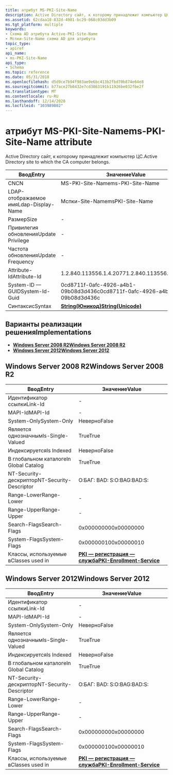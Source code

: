 ```yaml
---
title: атрибут MS-PKI-Site-Name
description: Active Directory сайт, к которому принадлежит компьютер ЦС.
ms.assetid: 62cdaa18-832d-4981-bc29-068c03dd3b09
ms.tgt_platform: multiple
keywords:
- Схема AD атрибута Active-PKI-Site-Name
- Мспки-Site-Name схема AD для атрибута
topic_type:
- apiref
api_name:
- ms-PKI-Site-Name
api_type:
- Schema
ms.topic: reference
ms.date: 05/31/2018
ms.openlocfilehash: d5d9ce7b94f983ae9e6bc413b2fbd70b874e64e8
ms.sourcegitcommit: b77ace27b0432e7cd3863191b11926be032fbe2f
ms.translationtype: MT
ms.contentlocale: ru-RU
ms.lasthandoff: 12/14/2020
ms.locfileid: "103989802"
---
```

# <a name="ms-pki-site-name-attribute"></a><span data-ttu-id="e005a-105">атрибут MS-PKI-Site-Name</span><span class="sxs-lookup"><span data-stu-id="e005a-105">ms-PKI-Site-Name attribute</span></span>

<span data-ttu-id="e005a-106">Active Directory сайт, к которому принадлежит компьютер ЦС.</span><span class="sxs-lookup"><span data-stu-id="e005a-106">Active Directory site to which the CA computer belongs.</span></span>



| <span data-ttu-id="e005a-107">Ввод</span><span class="sxs-lookup"><span data-stu-id="e005a-107">Entry</span></span> | <span data-ttu-id="e005a-108">Значение</span><span class="sxs-lookup"><span data-stu-id="e005a-108">Value</span></span> |
|-------------------|---------------------------------------------|
| <span data-ttu-id="e005a-109">CN</span><span class="sxs-lookup"><span data-stu-id="e005a-109">CN</span></span>                | <span data-ttu-id="e005a-110">MS-PKI-Site-Name</span><span class="sxs-lookup"><span data-stu-id="e005a-110">ms-PKI-Site-Name</span></span>                            |
| <span data-ttu-id="e005a-111">LDAP-отображаемое имя</span><span class="sxs-lookup"><span data-stu-id="e005a-111">Ldap-Display-Name</span></span> | <span data-ttu-id="e005a-112">Мспки-Site-Name</span><span class="sxs-lookup"><span data-stu-id="e005a-112">msPKI-Site-Name</span></span>                             |
| <span data-ttu-id="e005a-113">Размер</span><span class="sxs-lookup"><span data-stu-id="e005a-113">Size</span></span>              | \-                                          |
| <span data-ttu-id="e005a-114">Привилегия обновления</span><span class="sxs-lookup"><span data-stu-id="e005a-114">Update Privilege</span></span>  | \-                                          |
| <span data-ttu-id="e005a-115">Частота обновления</span><span class="sxs-lookup"><span data-stu-id="e005a-115">Update Frequency</span></span>  | \-                                          |
| <span data-ttu-id="e005a-116">Attribute-Id</span><span class="sxs-lookup"><span data-stu-id="e005a-116">Attribute-Id</span></span>      | <span data-ttu-id="e005a-117">1.2.840.113556.1.4.2077</span><span class="sxs-lookup"><span data-stu-id="e005a-117">1.2.840.113556.1.4.2077</span></span>                     |
| <span data-ttu-id="e005a-118">System-ID — GUID</span><span class="sxs-lookup"><span data-stu-id="e005a-118">System-Id-Guid</span></span>    | <span data-ttu-id="e005a-119">0cd8711f-0afc-4926-a4b1-09b08d3d436c</span><span class="sxs-lookup"><span data-stu-id="e005a-119">0cd8711f-0afc-4926-a4b1-09b08d3d436c</span></span>        |
| <span data-ttu-id="e005a-120">Синтаксис</span><span class="sxs-lookup"><span data-stu-id="e005a-120">Syntax</span></span>            | [<span data-ttu-id="e005a-121">**String(Юникод)**</span><span class="sxs-lookup"><span data-stu-id="e005a-121">**String(Unicode)**</span></span>](s-string-unicode.md) |



## <a name="implementations"></a><span data-ttu-id="e005a-122">Варианты реализации решения</span><span class="sxs-lookup"><span data-stu-id="e005a-122">Implementations</span></span>

-   [<span data-ttu-id="e005a-123">**Windows Server 2008 R2**</span><span class="sxs-lookup"><span data-stu-id="e005a-123">**Windows Server 2008 R2**</span></span>](#windows-server-2008-r2)
-   [<span data-ttu-id="e005a-124">**Windows Server 2012**</span><span class="sxs-lookup"><span data-stu-id="e005a-124">**Windows Server 2012**</span></span>](#windows-server-2012)

## <a name="windows-server-2008-r2"></a><span data-ttu-id="e005a-125">Windows Server 2008 R2</span><span class="sxs-lookup"><span data-stu-id="e005a-125">Windows Server 2008 R2</span></span>



| <span data-ttu-id="e005a-126">Ввод</span><span class="sxs-lookup"><span data-stu-id="e005a-126">Entry</span></span> | <span data-ttu-id="e005a-127">Значение</span><span class="sxs-lookup"><span data-stu-id="e005a-127">Value</span></span> |
|------------------------|---------------------------------------------------------------------|
| <span data-ttu-id="e005a-128">Идентификатор ссылки</span><span class="sxs-lookup"><span data-stu-id="e005a-128">Link-Id</span></span>                | \-                                                                  |
| <span data-ttu-id="e005a-129">MAPI-Id</span><span class="sxs-lookup"><span data-stu-id="e005a-129">MAPI-Id</span></span>                | \-                                                                  |
| <span data-ttu-id="e005a-130">System-Only</span><span class="sxs-lookup"><span data-stu-id="e005a-130">System-Only</span></span>            | <span data-ttu-id="e005a-131">Неверно</span><span class="sxs-lookup"><span data-stu-id="e005a-131">False</span></span>                                                               |
| <span data-ttu-id="e005a-132">Является однозначным</span><span class="sxs-lookup"><span data-stu-id="e005a-132">Is-Single-Valued</span></span>       | <span data-ttu-id="e005a-133">True</span><span class="sxs-lookup"><span data-stu-id="e005a-133">True</span></span>                                                                |
| <span data-ttu-id="e005a-134">Индексируется</span><span class="sxs-lookup"><span data-stu-id="e005a-134">Is Indexed</span></span>             | <span data-ttu-id="e005a-135">Неверно</span><span class="sxs-lookup"><span data-stu-id="e005a-135">False</span></span>                                                               |
| <span data-ttu-id="e005a-136">В глобальном каталоге</span><span class="sxs-lookup"><span data-stu-id="e005a-136">In Global Catalog</span></span>      | <span data-ttu-id="e005a-137">True</span><span class="sxs-lookup"><span data-stu-id="e005a-137">True</span></span>                                                                |
| <span data-ttu-id="e005a-138">NT-Security-дескриптор</span><span class="sxs-lookup"><span data-stu-id="e005a-138">NT-Security-Descriptor</span></span> | <span data-ttu-id="e005a-139">О:БАГ: BAD: S:</span><span class="sxs-lookup"><span data-stu-id="e005a-139">O:BAG:BAD:S:</span></span>                                                        |
| <span data-ttu-id="e005a-140">Range-Lower</span><span class="sxs-lookup"><span data-stu-id="e005a-140">Range-Lower</span></span>            | \-                                                                  |
| <span data-ttu-id="e005a-141">Range-Upper</span><span class="sxs-lookup"><span data-stu-id="e005a-141">Range-Upper</span></span>            | \-                                                                  |
| <span data-ttu-id="e005a-142">Search-Flags</span><span class="sxs-lookup"><span data-stu-id="e005a-142">Search-Flags</span></span>           | <span data-ttu-id="e005a-143">0x00000000</span><span class="sxs-lookup"><span data-stu-id="e005a-143">0x00000000</span></span>                                                          |
| <span data-ttu-id="e005a-144">System-Flags</span><span class="sxs-lookup"><span data-stu-id="e005a-144">System-Flags</span></span>           | <span data-ttu-id="e005a-145">0x00000010</span><span class="sxs-lookup"><span data-stu-id="e005a-145">0x00000010</span></span>                                                          |
| <span data-ttu-id="e005a-146">Классы, используемые в</span><span class="sxs-lookup"><span data-stu-id="e005a-146">Classes used in</span></span>        | [<span data-ttu-id="e005a-147">**PKI — регистрация — служба**</span><span class="sxs-lookup"><span data-stu-id="e005a-147">**PKI-Enrollment-Service**</span></span>](c-pkienrollmentservice.md)<br/> |



## <a name="windows-server-2012"></a><span data-ttu-id="e005a-148">Windows Server 2012</span><span class="sxs-lookup"><span data-stu-id="e005a-148">Windows Server 2012</span></span>



| <span data-ttu-id="e005a-149">Ввод</span><span class="sxs-lookup"><span data-stu-id="e005a-149">Entry</span></span> | <span data-ttu-id="e005a-150">Значение</span><span class="sxs-lookup"><span data-stu-id="e005a-150">Value</span></span> |
|------------------------|---------------------------------------------------------------------|
| <span data-ttu-id="e005a-151">Идентификатор ссылки</span><span class="sxs-lookup"><span data-stu-id="e005a-151">Link-Id</span></span>                | \-                                                                  |
| <span data-ttu-id="e005a-152">MAPI-Id</span><span class="sxs-lookup"><span data-stu-id="e005a-152">MAPI-Id</span></span>                | \-                                                                  |
| <span data-ttu-id="e005a-153">System-Only</span><span class="sxs-lookup"><span data-stu-id="e005a-153">System-Only</span></span>            | <span data-ttu-id="e005a-154">Неверно</span><span class="sxs-lookup"><span data-stu-id="e005a-154">False</span></span>                                                               |
| <span data-ttu-id="e005a-155">Является однозначным</span><span class="sxs-lookup"><span data-stu-id="e005a-155">Is-Single-Valued</span></span>       | <span data-ttu-id="e005a-156">True</span><span class="sxs-lookup"><span data-stu-id="e005a-156">True</span></span>                                                                |
| <span data-ttu-id="e005a-157">Индексируется</span><span class="sxs-lookup"><span data-stu-id="e005a-157">Is Indexed</span></span>             | <span data-ttu-id="e005a-158">Неверно</span><span class="sxs-lookup"><span data-stu-id="e005a-158">False</span></span>                                                               |
| <span data-ttu-id="e005a-159">В глобальном каталоге</span><span class="sxs-lookup"><span data-stu-id="e005a-159">In Global Catalog</span></span>      | <span data-ttu-id="e005a-160">True</span><span class="sxs-lookup"><span data-stu-id="e005a-160">True</span></span>                                                                |
| <span data-ttu-id="e005a-161">NT-Security-дескриптор</span><span class="sxs-lookup"><span data-stu-id="e005a-161">NT-Security-Descriptor</span></span> | <span data-ttu-id="e005a-162">О:БАГ: BAD: S:</span><span class="sxs-lookup"><span data-stu-id="e005a-162">O:BAG:BAD:S:</span></span>                                                        |
| <span data-ttu-id="e005a-163">Range-Lower</span><span class="sxs-lookup"><span data-stu-id="e005a-163">Range-Lower</span></span>            | \-                                                                  |
| <span data-ttu-id="e005a-164">Range-Upper</span><span class="sxs-lookup"><span data-stu-id="e005a-164">Range-Upper</span></span>            | \-                                                                  |
| <span data-ttu-id="e005a-165">Search-Flags</span><span class="sxs-lookup"><span data-stu-id="e005a-165">Search-Flags</span></span>           | <span data-ttu-id="e005a-166">0x00000000</span><span class="sxs-lookup"><span data-stu-id="e005a-166">0x00000000</span></span>                                                          |
| <span data-ttu-id="e005a-167">System-Flags</span><span class="sxs-lookup"><span data-stu-id="e005a-167">System-Flags</span></span>           | <span data-ttu-id="e005a-168">0x00000010</span><span class="sxs-lookup"><span data-stu-id="e005a-168">0x00000010</span></span>                                                          |
| <span data-ttu-id="e005a-169">Классы, используемые в</span><span class="sxs-lookup"><span data-stu-id="e005a-169">Classes used in</span></span>        | [<span data-ttu-id="e005a-170">**PKI — регистрация — служба**</span><span class="sxs-lookup"><span data-stu-id="e005a-170">**PKI-Enrollment-Service**</span></span>](c-pkienrollmentservice.md)<br/> |



 

 





